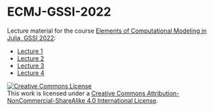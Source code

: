 # ECMJ-GSSI-2022
Lecture material for the course [Elements of Computational Modeling in Julia, GSSI 2022](https://natema.github.io/ECMJ-GSSI-2022/):
- [Lecture 1](/ECMJ-GSSI-2022/lectures/Lecture1)
- [Lecture 2](/ECMJ-GSSI-2022/lectures/Lecture2)
- [Lecture 3](/ECMJ-GSSI-2022/lectures/Lecture3)
- [Lecture 4](/ECMJ-GSSI-2022/lectures/Lecture4)

<a rel="license" href="http://creativecommons.org/licenses/by-nc-sa/4.0/"><img alt="Creative Commons License" style="border-width:0" src="https://i.creativecommons.org/l/by-nc-sa/4.0/88x31.png" /></a><br />This work is licensed under a <a rel="license" href="http://creativecommons.org/licenses/by-nc-sa/4.0/">Creative Commons Attribution-NonCommercial-ShareAlike 4.0 International License</a>.

